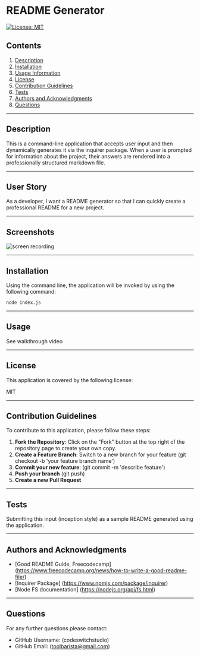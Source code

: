 #  README Generator

[![License: MIT](https://img.shields.io/badge/License-MIT-yellow.svg)](https://opensource.org/licenses/MIT)

  
## Contents

1. [Description](#description) 
2. [Installation](#installation)
2. [Usage Information](#usage)
3. [License](#license)
4. [Contribution Guidelines](#contribution)
5. [Tests](#tests)
6. [Authors and Acknowledgments](#authors)
7. [Questions](#questions)

---
## Description 

This is a command-line application that accepts user input and then dynamically generates it via the inquirer package. When a user is prompted for information about the project, their answers are rendered into a professionally structured markdown file.

---

## User Story

As a developer, I want a README generator so that I can quickly create a professional README for a new project.


---

## Screenshots

![screen recording](http://drive.google.com)

---

## Installation

  Using the command line, the application will be invoked by using the following command:
```bash
node index.js
```

---

## Usage

See walkthrough video 


---

## License
  This application is covered by the following license:

  MIT

  

---

## Contribution Guidelines

To contribute to this application, please follow these steps:
1. **Fork the Repository**: Click on the "Fork" button at the top right of the repository page to create your own copy.
2. **Create a Feature Branch**: Switch to a new branch for your feature 
(git checkout -b 'your feature branch name')
3. **Commit your new feature**:  (git commit -m 'describe feature')
4. **Push your branch** (git push)
5. **Create a new Pull Request**

---

## Tests

Submitting this input (inception style) as a sample README generated using the application.

---

## Authors and Acknowledgments


 - [Good README Guide, Freecodecamp] (https://www.freecodecamp.org/news/how-to-write-a-good-readme-file/)
 - [Inquirer Package] (https://www.npmjs.com/package/inquirer)
 - [Node FS documentation] (https://nodejs.org/api/fs.html)


---

## Questions
  For any further questions please contact:
* GitHub Username: (codeswitchstudio)
* GitHub Email: (toolbarista@gmail.com)
  
  
